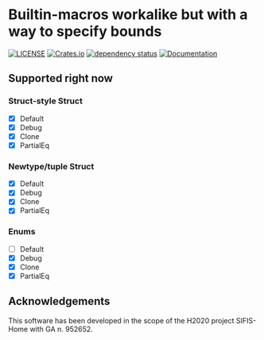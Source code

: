 # Builtin-macros workalike but with a way to specify bounds
[![LICENSE](https://img.shields.io/badge/license-MIT-blue.svg)](LICENSE)
[![Crates.io](https://img.shields.io/crates/v/derive_bounded.svg)](https://crates.io/crates/derive_bounded)
[![dependency status](https://deps.rs/repo/github/lu-zero/derive_bounded/status.svg)](https://deps.rs/repo/github/lu-zero/derive_bounded)
[![Documentation](https://docs.rs/derive_bounded/badge.svg)](https://docs.rs/derive_bounded/)

## Supported right now

### Struct-style Struct
- [x] Default
- [x] Debug
- [x] Clone
- [x] PartialEq

### Newtype/tuple Struct
- [x] Default
- [x] Debug
- [x] Clone
- [x] PartialEq

### Enums
- [ ] Default
- [x] Debug
- [x] Clone
- [x] PartialEq

## Acknowledgements

This software has been developed in the scope of the H2020 project SIFIS-Home with GA n. 952652.
